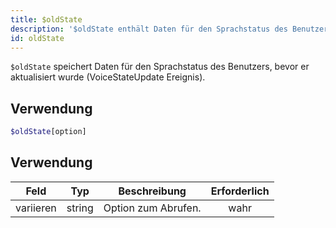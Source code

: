 ```yaml
---
title: $oldState
description: '$oldState enthält Daten für den Sprachstatus des Benutzers, bevor er aktualisiert wurde (VoiceStateUpdate).'
id: oldState
---
```


`$oldState` speichert Daten für den Sprachstatus des Benutzers, bevor er aktualisiert wurde (VoiceStateUpdate Ereignis).

## Verwendung

```php
$oldState[option]
```

## Verwendung

| Feld      | Typ    | Beschreibung        | Erforderlich |
| --------- | ------ | ------------------- |:------------:|
| variieren | string | Option zum Abrufen. |     wahr     |
